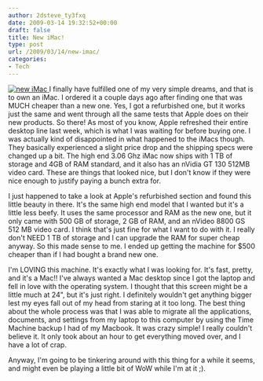 ```yaml
---
author: 2dsteve_ty3fxq
date: 2009-03-14 19:32:52+00:00
draft: false
title: New iMac!
type: post
url: /2009/03/14/new-imac/
categories:
- Tech
---
```


[![new iMac](http://www.bitsandbinary.com/wp-content/uploads/2009/03/cimg2205-150x150.jpg)
](http://www.bitsandbinary.com/wp-content/uploads/2009/03/cimg2205.jpg)I finally have fulfilled one of my very simple dreams, and that is to own an iMac. I ordered it a couple days ago after finding one that was MUCH cheaper than a new one. Yes, I got a refurbished one, but it works just the same and went through all the same tests that Apple does on their new products. So there! As most of you know, Apple refreshed their entire desktop line last week, which is what I was waiting for before buying one. I was actually kind of disappointed in what happened to the iMacs though. They basically experienced a slight price drop and the shipping specs were changed up a bit. The high end 3.06 Ghz iMac now ships with 1 TB of storage and 4GB of RAM standard, and it also has an nVidia GT 130 512MB video card. These are things that looked nice, but I don't know if they were nice enough to justify paying a bunch extra for.

I just happened to take a look at Apple's refurbished section and found this little beauty in there. It's the same high end model that I wanted but it's a little less beefy. It uses the same processor and RAM as the new one, but it only came with 500 GB of storage, 2 GB of RAM, and an nVideo 8800 GS 512 MB video card. I think that's just fine for what I want to do with it. I really don't NEED 1 TB of storage and I can upgrade the RAM for super cheap anyway. So this made sense to me. I ended up getting the machine for $500 cheaper than if I had bought a brand new one.

I'm LOVING this machine. It's exactly what I was looking for. It's fast, pretty, and it's a Mac!! I've always wanted a Mac desktop since I got the laptop and fell in love with the operating system. I thought that this screen might be a little much at 24", but it's just right. I definitely wouldn't get anything bigger lest my eyes fall out of my head from staring at it too long. The best thing about the whole process was that I was able to migrate all the applications, documents, and settings from my laptop to this computer by using the Time Machine backup I had of my Macbook. It was crazy simple! I really couldn't believe it. It only took about an hour to get everything moved over, and I have a lot of crap.

Anyway, I'm going to be tinkering around with this thing for a while it seems, and might even be playing a little bit of WoW while I'm at it ;).
